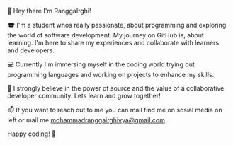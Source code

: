 👋 Hey there I'm RanggaIrghi!

🎓 I'm a student whos really passionate, about programming and exploring the world of software development. My journey on GitHub is, about learning. I'm here to share my experiences and collaborate with learners and developers.

💻 Currently I'm immersing myself in the coding world trying out programming languages and working on projects to enhance my skills.

🌱 I strongly believe in the power of source and the value of a collaborative developer community. Lets learn and grow together!

📫 If you want to reach out to me you can mail find me on sosial media on left or mail me mohammadranggairghivya@gmail.com.

Happy coding! 🚀
